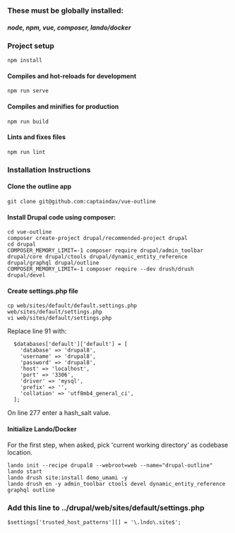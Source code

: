### These must be globally installed:
##### node, npm, vue, composer, lando/docker

### Project setup
```
npm install
```

#### Compiles and hot-reloads for development
```
npm run serve
```

#### Compiles and minifies for production
```
npm run build
```

#### Lints and fixes files
```
npm run lint
```

### Installation Instructions

#### Clone the outline app
```
git clone git@github.com:captaindav/vue-outline
```

#### Install Drupal code using composer:
```
cd vue-outline
composer create-project drupal/recommended-project drupal
cd drupal
COMPOSER_MEMORY_LIMIT=-1 composer require drupal/admin_toolbar drupal/core drupal/ctools drupal/dynamic_entity_reference drupal/graphql drupal/outline
COMPOSER_MEMORY_LIMIT=-1 composer require --dev drush/drush drupal/devel
```

#### Create settings.php file
```
cp web/sites/default/default.settings.php web/sites/default/settings.php
vi web/sites/default/settings.php
```
Replace line 91 with:
```
  $databases['default']['default'] = [
    'database' => 'drupal8',
    'username' => 'drupal8',
    'password' => 'drupal8',
    'host' => 'localhost',
    'port' => '3306',
    'driver' => 'mysql',
    'prefix' => '',
    'collation' => 'utf8mb4_general_ci',
  ];
```

On line 277 enter a hash_salt value.

#### Initialize Lando/Docker
 For the first step, when asked, pick 'current working directory' as codebase location.
```
lando init --recipe drupal8 --webroot=web --name="drupal-outline"
lando start
lando drush site:install demo_umami -y
lando drush en -y admin_toolbar ctools devel dynamic_entity_reference graphql outline
 ```

### Add this line to ../drupal/web/sites/default/settings.php
```
$settings['trusted_host_patterns'][] = '\.lndo\.site$';
```


